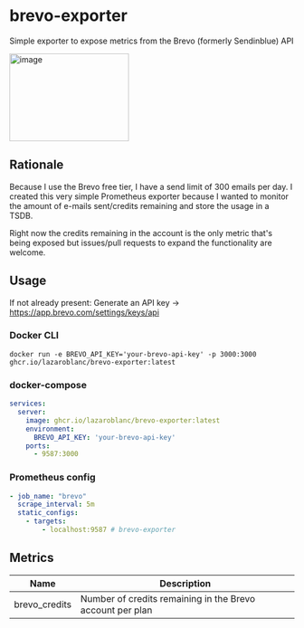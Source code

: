 # brevo-exporter

Simple exporter to expose metrics from the Brevo (formerly Sendinblue) API

<img width="211" height="155" alt="image" src="https://github.com/user-attachments/assets/075740d9-94b3-4fb4-803e-4cbca64c8a13" />

## Rationale

Because I use the Brevo free tier, I have a send limit of 300 emails per day. I created this very simple Prometheus exporter because I wanted to monitor the amount of e-mails sent/credits remaining and store the usage in a TSDB.

Right now the credits remaining in the account is the only metric that's being exposed but issues/pull requests to expand the functionality are welcome.

## Usage

If not already present: Generate an API key -> https://app.brevo.com/settings/keys/api

### Docker CLI

```
docker run -e BREVO_API_KEY='your-brevo-api-key' -p 3000:3000 ghcr.io/lazaroblanc/brevo-exporter:latest
```

### docker-compose

```yaml
services:
  server:
    image: ghcr.io/lazaroblanc/brevo-exporter:latest
    environment:
      BREVO_API_KEY: 'your-brevo-api-key'
    ports:
      - 9587:3000
```

### Prometheus config

```yaml
- job_name: "brevo"
  scrape_interval: 5m
  static_configs:
    - targets:
        - localhost:9587 # brevo-exporter
```

## Metrics

| Name          | Description                                               |
|---------------|-----------------------------------------------------------|
| brevo_credits | Number of credits remaining in the Brevo account per plan |
